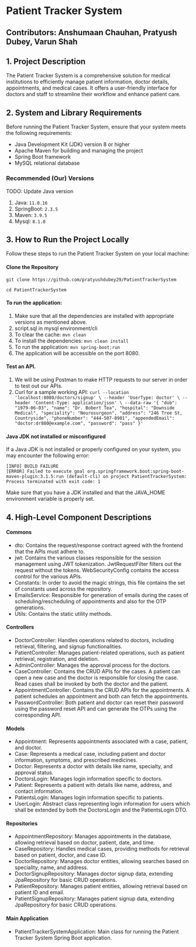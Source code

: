 # Patient Tracker System

## Contributors: Anshumaan Chauhan, Pratyush Dubey, Varun Shah

## 1. Project Description

The Patient Tracker System is a comprehensive solution for medical institutions to efficiently manage patient information, doctor details, appointments, and medical cases. It offers a user-friendly interface for doctors and staff to streamline their workflow and enhance patient care.

## 2. System and Library Requirements

Before running the Patient Tracker System, ensure that your system meets the following requirements:

- Java Development Kit (JDK) version 8 or higher
- Apache Maven for building and managing the project
- Spring Boot framework
- MySQL relational database

### Recommended (Our) Versions
TODO: Update Java version
1. Java:  `11.0.16`
2. SpringBoot:  `2.3.5`
3. Maven:  `3.9.5`
4. Mysql:  `8.1.0`


## 3. How to Run the Project Locally

Follow these steps to run the Patient Tracker System on your local machine:

#### Clone the Repository

```
git clone https://github.com/pratyushdubey29/PatientTrackerSystem

cd PatientTrackerSystem 
```
#### To run the application:
1. Make sure that all the dependencies are installed with appropriate versions as mentioned above.
2. script.sql in mysql environment/cli
3. To clear the cache: `mvn clean`
4. To install the dependencies: `mvn clean install`
5. To run the application: `mvn spring-boot:run`
6. The application will be accessible on the port 8080.

#### Test an API.
1. We will be using Postman to make HTTP requests to our server in order to test out our APIs.
2. Curl for a sample working API: `curl --location 'localhost:8080/doctors/signup' \
--header 'UserType: doctor' \
--header 'Content-Type: application/json' \
--data-raw '{
    "dob": "1979-06-03",
    "name": "Dr. Bobert Tea",
    "hospital": "Downside Medical",
    "speciality": "Neurosurgeon",
    "address": "246 Tree St, Countryside",
    "phoneNumber": "444-507-8901",
    "appendedEmail": "doctor:dr880@example.com",
    "password": "pass"
}'`

#### Java JDK not installed or misconfigured
If a Java JDK is not installed or properly configured on your system, you may encounter the following error:
```
[INFO] BUILD FAILURE
[ERROR] Failed to execute goal org.springframework.boot:spring-boot-maven-plugin:3.1.5:run (default-cli) on project PatientTrackerSystem: Process terminated with exit code: 1
```
Make sure that you have a JDK installed and that the JAVA_HOME environment variable is properly set.


## 4. High-Level Component Descriptions

#### Commons
- dto: Contains the request/response contract agreed with the frontend that the APIs must adhere to.
- jwt: Contains the various classes responsible for the session management using JWT tokenization. JwtRequestFilter filters out the request without the tokens. WebSecurityConfig contains the access control for the various APIs.
- Constants: In order to avoid the magic strings, this file contains the set of constants used across the repository.
- EmailsService: Responsible for generation of emails during the cases of scheduling/rescheduling of appointments and also for the OTP generations.
- Utils: Contains the static utility methods.

#### Controllers
- DoctorController: Handles operations related to doctors, including retrieval, filtering, and signup functionalities.
- PatientController: Manages patient-related operations, such as patient retrieval, registration, and deletion.
- AdminController: Manages the approval process for the doctors.
- CaseController: Contains the CRUD APIs for the cases. A patient can open a new case and the doctor is responsible for closing the case. Read cases shall be invoked by both the doctor and the patient.
- AppointmentController: Contains the CRUD APIs for the appointments. A patient schedules an appointment and both can fetch the appointments.
- PasswordController: Both patient and doctor can reset their password using the password reset API and can generate the OTPs using the corresponding API.

#### Models
- Appointment: Represents appointments associated with a case, patient, and doctor.
- Case: Represents a medical case, including patient and doctor information, symptoms, and prescribed medicines.
- Doctor: Represents a doctor with details like name, specialty, and approval status.
- DoctorsLogin: Manages login information specific to doctors.
- Patient: Represents a patient with details like name, address, and contact information.
- PatientsLogin: Manages login information specific to patients.
- UserLogin: Abstract class representing login information for users which shall be extended by both the DoctorsLogin and the PatientsLogin DTO.

#### Repositories
- AppointmentRepository: Manages appointments in the database, allowing retrieval based on doctor, patient, date, and time.
- CaseRepository: Handles medical cases, providing methods for retrieval based on patient, doctor, and case ID.
- DoctorRepository: Manages doctor entities, allowing searches based on speciality, name, and address.
- DoctorSignupRepository: Manages doctor signup data, extending JpaRepository for basic CRUD operations.
- PatientRepository: Manages patient entities, allowing retrieval based on patient ID and email.
- PatientSignupRepository: Manages patient signup data, extending JpaRepository for basic CRUD operations.

#### Main Application
- PatientTrackerSystemApplication: Main class for running the Patient Tracker System Spring Boot application.
